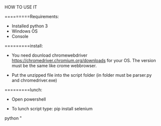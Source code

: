 HOW TO USE IT

=========Requirements:
- Installed python 3
- Windows OS
- Console

=========install:
- You need dounload chromewebdriver https://chromedriver.chromium.org/downloads
for your OS. The version must be the same like crome webbrowser.

- Put the unzipped file into the script folder (in folder must be parser.py and chromedriver.exe)

=========lunch:
- Open powershell

- To lunch script type:
pip install selenium

python "<script folder>\parser.py"
(For example: python "c:\reddit\parser.py")

-If you see the message "ERROR:root:Not the right path" you should input full path to chromedriver.exe
(For example: 	ERROR:root:Not the right path
		Input path to chromedriver: c:/reddit/chromedriver.exe)

When script done it created .txt file in the same folder.
